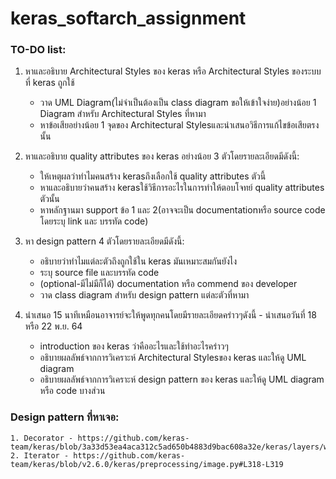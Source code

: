 # keras_softarch_assignment
### TO-DO list:

1. หาและอธิบาย Architectural Styles ของ keras หรือ Architectural Styles ของระบบที่ keras ถูกใช้ 
	* วาด UML Diagram(ไม่จำเป็นต้องเป็น class diagram ขอให้เข้าใจง่าย)อย่างน้อย 1 Diagram สำหรับ Architectural Styles ที่หามา
	* หาข้อเสียอย่างน้อย 1 จุดของ Architectural Stylesและนำเสนอวิธีการแก้ไขข้อเสียตรงนั้น
	
2. หาและอธิบาย quality attributes ของ keras อย่างน้อย 3 ตัวโดยรายละเอียดมีดังนี้:
	* ให้เหตุผลว่าทำไมคนสร้าง kerasถึงเลือกใช้ quality attributes ตัวนี้
	* หาและอธิบายว่าคนสร้าง kerasใช้วิธีการอะไรในการทำให้ตอบโจทย์ quality attributes ตัวนั้น
	* หาหลักฐานมา support ข้อ 1 และ 2(อาจจะเป็น documentationหรือ source code โดยระบุ link และ บรรทัด code) 
	
3. หา design pattern 4 ตัวโดยรายละเอียดมีดังนี้:
	* อธิบายว่าทำไมแต่ละตัวถึงถูกใช้ใน keras มันเหมาะสมกันยังไง
	* ระบุ source file และบรรทัด code
	* (optional-มีไม่มีก็ได้) documentation หรือ commend ของ developer
	* วาด class diagram สำหรับ design pattern แต่ละตัวที่หามา
	
4. นำเสนอ 15 นาทีเหมือนอาจารย์จะให้พูดทุกคนโดยมีรายละเอียดคร่าวๆดังนี้ - นำเสนอวันที่ 18 หรือ 22 พ.ย. 64
	* introduction ของ keras ว่าคืออะไรและใช้ทำอะไรคร่าวๆ
	* อธิบายผลลัพธ์จากการวิเคราะห์ Architectural Stylesของ keras และให้ดู UML diagram
	* อธิบายผลลัพธ์จากการวิเคราะห์ design pattern ของ keras และให้ดู UML diagram หรือ code บางส่วน

### Design pattern ที่หาเจอ:
	1. Decorator - https://github.com/keras-team/keras/blob/3a33d53ea4aca312c5ad650b4883d9bac608a32e/keras/layers/wrappers.py#L34
	2. Iterator - https://github.com/keras-team/keras/blob/v2.6.0/keras/preprocessing/image.py#L318-L319
